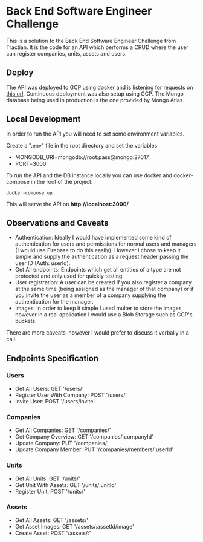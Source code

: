 # Back End Software Engineer Challenge

This is a solution to the Back End Software Engineer Challenge from Tractian. It is the code for an API which performs a CRUD where the user can register companies, units, assets and users.

## Deploy
The API was deployed to GCP using docker and is listening for requests on [this url](https://tractian-challenge-3fzbrnzjyq-rj.a.run.app). Continuous deployment was also setup using GCP. The Mongo database being used in production is the one provided by Mongo Atlas.

## Local Development
In order to run the API you will need to set some environment variables.

Create a ".env" file in the root directory and set the variables:
- MONGODB_URI=mongodb://root:pass@mongo:27017
- PORT=3000

To run the API and the DB instance locally you can use docker and docker-compose in the root of the project:
```
docker-compose up
```

This will serve the API on **http://localhost:3000/**

## Observations and Caveats
- Authentication: Ideally I would have implemented some kind of authentication for users and permissions for normal users and managers (I would use Firebase to do this easily). However I chose to keep it simple and supply the authentication as a request header passing the user ID (Auth: userId).
- Get All endpoints: Endpoints which get all entities of a type are not protected and only used for quickly testing.
- User registration: A user can be created if you also register a company at the same time (being assigned as the manager of that company) or if you invite the user as a member of a company supplying the authentication for the manager.
- Images: In order to keep it simple I used multer to store the images, however in a real application I would use a Blob Storage such as GCP's buckets.

There are more caveats, however I would prefer to discuss it verbally in a call.

## Endpoints Specification

### Users
- Get All Users: GET '/users/'
- Register User With Company: POST '/users/'
- Invite User: POST '/users/invite'

### Companies
- Get All Companies: GET '/companies/'
- Get Company Overview: GET '/companies/:companyId'
- Update Company: PUT '/companies/'
- Update Company Member: PUT '/companies/members/:userId'
### Units
- Get All Units: GET '/units/'
- Get Unit With Assets: GET '/units/:unitId'
- Register Unit: POST '/units/'

### Assets
- Get All Assets: GET '/assets/'
- Get Asset Images: GET '/assets/:assetId/image'
- Create Asset: POST '/assets/:'
